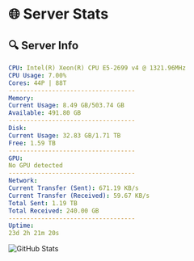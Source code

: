 # 🌐 Server Stats
## 🔍 Server Info
```yaml
CPU: Intel(R) Xeon(R) CPU E5-2699 v4 @ 1321.96MHz
CPU Usage: 7.00%
Cores: 44P | 88T
-----------------------------------
Memory:
Current Usage: 8.49 GB/503.74 GB
Available: 491.80 GB
-----------------------------------
Disk:
Current Usage: 32.83 GB/1.71 TB
Free: 1.59 TB
-----------------------------------
GPU:
No GPU detected
-----------------------------------
Network:
Current Transfer (Sent): 671.19 KB/s
Current Transfer (Received): 59.67 KB/s
Total Sent: 1.19 TB
Total Received: 240.00 GB
-----------------------------------
Uptime:
23d 2h 21m 20s
```
![GitHub Stats](https://img.shields.io/badge/Updated-2025-05-12_19:30:08-blue)
